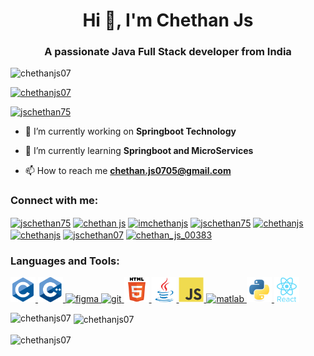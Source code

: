 <h1 align="center">Hi 👋, I'm Chethan Js</h1>
<h3 align="center">A passionate Java Full Stack developer from India</h3>

<p align="left"> <img src="https://komarev.com/ghpvc/?username=chethanjs07&label=Profile%20views&color=0e75b6&style=flat" alt="chethanjs07" /> </p>

<p align="left"> <a href="https://github.com/ryo-ma/github-profile-trophy"><img src="https://github-profile-trophy.vercel.app/?username=chethanjs07" alt="chethanjs07" /></a> </p>

<p align="left"> <a href="https://twitter.com/jschethan75" target="blank"><img src="https://img.shields.io/twitter/follow/jschethan75?logo=twitter&style=for-the-badge" alt="jschethan75" /></a> </p>

- 🔭 I’m currently working on **Springboot Technology**

- 🌱 I’m currently learning **Springboot and MicroServices**

- 📫 How to reach me **chethan.js0705@gmail.com**

<h3 align="left">Connect with me:</h3>
<p align="left">
<a href="https://twitter.com/jschethan75" target="blank"><img align="center" src="https://raw.githubusercontent.com/rahuldkjain/github-profile-readme-generator/master/src/images/icons/Social/twitter.svg" alt="jschethan75" height="30" width="40" /></a>
<a href="https://linkedin.com/in/chethan js" target="blank"><img align="center" src="https://raw.githubusercontent.com/rahuldkjain/github-profile-readme-generator/master/src/images/icons/Social/linked-in-alt.svg" alt="chethan js" height="30" width="40" /></a>
<a href="https://instagram.com/imchethanjs" target="blank"><img align="center" src="https://raw.githubusercontent.com/rahuldkjain/github-profile-readme-generator/master/src/images/icons/Social/instagram.svg" alt="imchethanjs" height="30" width="40" /></a>
<a href="https://www.codechef.com/users/jschethan75" target="blank"><img align="center" src="https://cdn.jsdelivr.net/npm/simple-icons@3.1.0/icons/codechef.svg" alt="jschethan75" height="30" width="40" /></a>
<a href="https://codeforces.com/profile/chethanjs" target="blank"><img align="center" src="https://raw.githubusercontent.com/rahuldkjain/github-profile-readme-generator/master/src/images/icons/Social/codeforces.svg" alt="chethanjs" height="30" width="40" /></a>
<a href="https://www.leetcode.com/chethanjs" target="blank"><img align="center" src="https://raw.githubusercontent.com/rahuldkjain/github-profile-readme-generator/master/src/images/icons/Social/leet-code.svg" alt="chethanjs" height="30" width="40" /></a>
<a href="https://auth.geeksforgeeks.org/user/jschethan07" target="blank"><img align="center" src="https://raw.githubusercontent.com/rahuldkjain/github-profile-readme-generator/master/src/images/icons/Social/geeks-for-geeks.svg" alt="jschethan07" height="30" width="40" /></a>
<a href="https://discord.gg/chethan_js_00383" target="blank"><img align="center" src="https://raw.githubusercontent.com/rahuldkjain/github-profile-readme-generator/master/src/images/icons/Social/discord.svg" alt="chethan_js_00383" height="30" width="40" /></a>
</p>

<h3 align="left">Languages and Tools:</h3>
<p align="left"> <a href="https://www.cprogramming.com/" target="_blank" rel="noreferrer"> <img src="https://raw.githubusercontent.com/devicons/devicon/master/icons/c/c-original.svg" alt="c" width="40" height="40"/> </a> <a href="https://www.w3schools.com/cpp/" target="_blank" rel="noreferrer"> <img src="https://raw.githubusercontent.com/devicons/devicon/master/icons/cplusplus/cplusplus-original.svg" alt="cplusplus" width="40" height="40"/> </a> <a href="https://www.figma.com/" target="_blank" rel="noreferrer"> <img src="https://www.vectorlogo.zone/logos/figma/figma-icon.svg" alt="figma" width="40" height="40"/> </a> <a href="https://git-scm.com/" target="_blank" rel="noreferrer"> <img src="https://www.vectorlogo.zone/logos/git-scm/git-scm-icon.svg" alt="git" width="40" height="40"/> </a> <a href="https://www.w3.org/html/" target="_blank" rel="noreferrer"> <img src="https://raw.githubusercontent.com/devicons/devicon/master/icons/html5/html5-original-wordmark.svg" alt="html5" width="40" height="40"/> </a> <a href="https://www.java.com" target="_blank" rel="noreferrer"> <img src="https://raw.githubusercontent.com/devicons/devicon/master/icons/java/java-original.svg" alt="java" width="40" height="40"/> </a> <a href="https://developer.mozilla.org/en-US/docs/Web/JavaScript" target="_blank" rel="noreferrer"> <img src="https://raw.githubusercontent.com/devicons/devicon/master/icons/javascript/javascript-original.svg" alt="javascript" width="40" height="40"/> </a> <a href="https://www.mathworks.com/" target="_blank" rel="noreferrer"> <img src="https://upload.wikimedia.org/wikipedia/commons/2/21/Matlab_Logo.png" alt="matlab" width="40" height="40"/> </a> <a href="https://www.python.org" target="_blank" rel="noreferrer"> <img src="https://raw.githubusercontent.com/devicons/devicon/master/icons/python/python-original.svg" alt="python" width="40" height="40"/> </a> <a href="https://reactjs.org/" target="_blank" rel="noreferrer"> <img src="https://raw.githubusercontent.com/devicons/devicon/master/icons/react/react-original-wordmark.svg" alt="react" width="40" height="40"/> </a> </p>

<p><img align="left" src="https://github-readme-stats.vercel.app/api/top-langs?username=chethanjs07&show_icons=true&locale=en&layout=compact" alt="chethanjs07" /></p>

<p>&nbsp;<img align="center" src="https://github-readme-stats.vercel.app/api?username=chethanjs07&show_icons=true&locale=en" alt="chethanjs07" /></p>

<p><img align="center" src="https://github-readme-streak-stats.herokuapp.com/?user=chethanjs07&" alt="chethanjs07" /></p>
